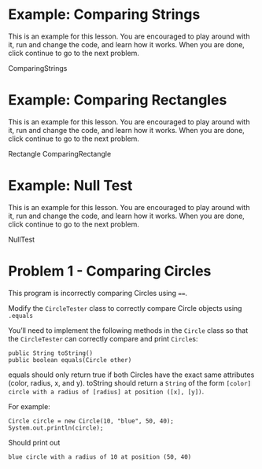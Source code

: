 # Example: Comparing Strings
This is an example for this lesson. You are encouraged to play around with it, run and change the code, and learn how it works. When you are done, click continue to go to the next problem.

ComparingStrings

# Example: Comparing Rectangles
This is an example for this lesson. You are encouraged to play around with it, run and change the code, and learn how it works. When you are done, click continue to go to the next problem.

Rectangle
ComparingRectangle

# Example: Null Test
This is an example for this lesson. You are encouraged to play around with it, run and change the code, and learn how it works. When you are done, click continue to go to the next problem.

NullTest

# Problem 1 - Comparing Circles
This program is incorrectly comparing Circles using `==`.

Modify the `CircleTester` class to correctly compare Circle objects using `.equals`

You’ll need to implement the following methods in the `Circle` class so that the `CircleTester` can correctly compare and print `Circle`s:
```
public String toString()
public boolean equals(Circle other)
```
equals should only return true if both Circles have the exact same attributes (color, radius, x, and y). toString should return a `String` of the form `[color] circle with a radius of [radius] at position ([x], [y])`.

For example:
```
Circle circle = new Circle(10, "blue", 50, 40);
System.out.println(circle);
```
Should print out
```
blue circle with a radius of 10 at position (50, 40)
```